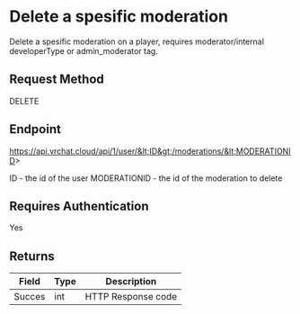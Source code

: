 # Delete a spesific moderation

Delete a spesific moderation on a player, requires moderator/internal developerType or admin_moderator tag.

## Request Method 
DELETE

## Endpoint
https://api.vrchat.cloud/api/1/user/&lt;ID&gt;/moderations/&lt;MODERATIONID&gt;

ID - the id of the user
MODERATIONID - the id of the moderation to delete

## Requires Authentication
Yes

## Returns 

Field | Type | Description
------|------|------------
Succes|int|HTTP Response code